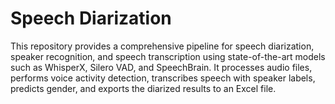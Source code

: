 # Speech Diarization

This repository provides a comprehensive pipeline for speech diarization, speaker recognition, and speech transcription using state-of-the-art models such as WhisperX, Silero VAD, and SpeechBrain. It processes audio files, performs voice activity detection, transcribes speech with speaker labels, predicts gender, and exports the diarized results to an Excel file.
